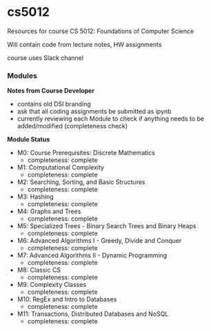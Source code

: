 # cs5012

Resources for course CS 5012: Foundations of Computer Science 

Will contain code from lecture notes, HW assignments

course uses Slack channel

### Modules

**Notes from Course Developer**
- contains old DSI branding
- ask that all coding assignments be submitted as ipynb
- currently reviewing each Module to check if anything needs to be added/modified (completeness check)

**Module Status**

- M0: Course Prerequisites: Discrete Mathematics
  - completeness: complete
- M1: Computational Complexity
  - completeness: complete
- M2: Searching, Sorting, and Basic Structures
  - completeness: complete
- M3: Hashing
  - completeness: complete
- M4: Graphs and Trees
  - completeness: complete
- M5: Specialized Trees - Binary Search Trees and Binary Heaps
  - completeness: complete
- M6: Advanced Algorithms I - Greedy, Divide and Conquer
  - completeness: complete
- M7: Advanced Algorithms II - Dynamic Programming
  - completeness: complete
- M8: Classic CS
  - completeness: complete
- M9: Complexity Classes
  - completeness: complete
- M10: RegEx and Intro to Databases  
  - completeness: complete
- M11: Transactions, Distributed Databases and NoSQL  
  - completeness: complete
